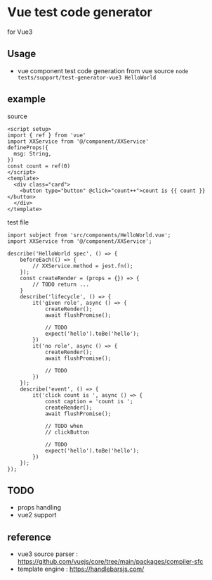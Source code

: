 # Vue test code generator
for Vue3 
## Usage
- vue component test code generation from vue source 
`node tests/support/test-generator-vue3 HelloWorld`

## example 
source 
```
<script setup>
import { ref } from 'vue'
import XXService from '@/component/XXService'
defineProps({
  msg: String,
})
const count = ref(0)
</script>
<template>
  <div class="card">
    <button type="button" @click="count++">count is {{ count }}</button>
  </div>
</template>
```

test file 
```
import subject from 'src/components/HelloWorld.vue';
import XXService from '@/component/XXService';

describe('HelloWorld spec', () => {
    beforeEach(() => {
        // XXService.method = jest.fn();
    });
    const createRender = (props = {}) => {
        // TODO return ...
    }
    describe('lifecycle', () => {
        it('given role', async () => {
            createRender();
            await flushPromise();

            // TODO
            expect('hello').toBe('hello');
        })
        it('no role', async () => {
            createRender();
            await flushPromise();

            // TODO
        })
    });
    describe('event', () => {
        it('click count is ', async () => {
            const caption = 'count is ';
            createRender();
            await flushPromise();

            // TODO when 
            // clickButton
            
            // TODO
            expect('hello').toBe('hello');
        })
    });
});

```

## TODO
- props handling
- vue2 support

## reference
- vue3 source parser : https://github.com/vuejs/core/tree/main/packages/compiler-sfc
- template engine : https://handlebarsjs.com/
